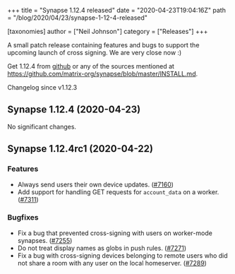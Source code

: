 +++
title = "Synapse 1.12.4 released"
date = "2020-04-23T19:04:16Z"
path = "/blog/2020/04/23/synapse-1-12-4-released"

[taxonomies]
author = ["Neil Johnson"]
category = ["Releases"]
+++

A small patch release containing features and bugs to support the upcoming launch of cross signing. We are very close now :)

Get 1.12.4 from [github](https://github.com/matrix-org/synapse/releases/tag/v1.12.4) or any of the sources mentioned at <https://github.com/matrix-org/synapse/blob/master/INSTALL.md>.

Changelog since v1.12.3

## Synapse 1.12.4 (2020-04-23)

No significant changes.

## Synapse 1.12.4rc1 (2020-04-22)

### Features

- Always send users their own device updates. ([\#7160](https://github.com/matrix-org/synapse/issues/7160))
- Add support for handling GET requests for `account_data` on a worker. ([\#7311](https://github.com/matrix-org/synapse/issues/7311))

### Bugfixes

- Fix a bug that prevented cross-signing with users on worker-mode synapses. ([\#7255](https://github.com/matrix-org/synapse/issues/7255))
- Do not treat display names as globs in push rules. ([\#7271](https://github.com/matrix-org/synapse/issues/7271))
- Fix a bug with cross-signing devices belonging to remote users who did not share a room with any user on the local homeserver. ([\#7289](https://github.com/matrix-org/synapse/issues/7289))
